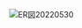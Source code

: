 ![ER図20220530](https://user-images.githubusercontent.com/29491720/174910523-6e997aaa-a63f-4049-a705-ff080b38a4e7.jpg)
